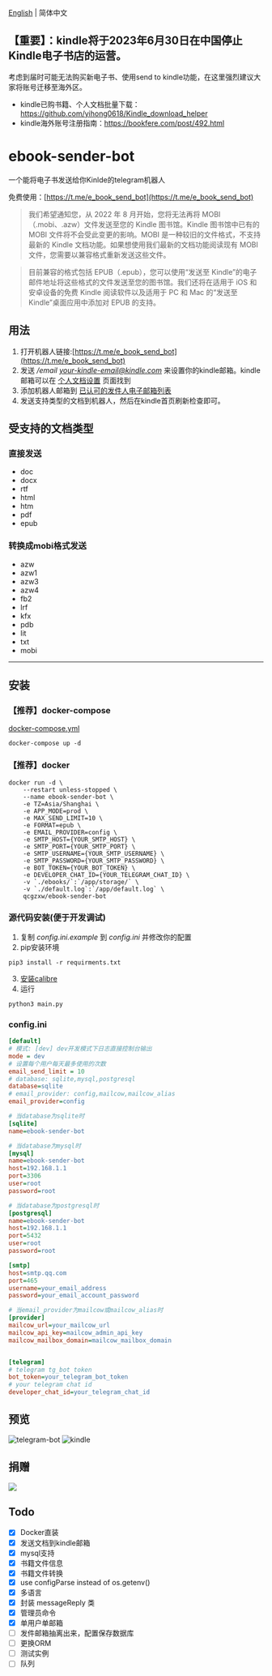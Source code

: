 [English](README.md) | 简体中文

## 【重要】：kindle将于2023年6月30日在中国停止Kindle电子书店的运营。
考虑到届时可能无法购买新电子书、使用send to kindle功能，在这里强烈建议大家将账号迁移至海外区。

- kindle已购书籍、个人文档批量下载：https://github.com/yihong0618/Kindle_download_helper
- kindle海外账号注册指南：https://bookfere.com/post/492.html

# ebook-sender-bot
一个能将电子书发送给你Kinlde的telegram机器人

免费使用：[https://t.me/e_book_send_bot](https://t.me/e_book_send_bot)

> 我们希望通知您，从 2022 年 8 月开始，您将无法再将 MOBI（.mobi、.azw）文件发送至您的 Kindle 图书馆。Kindle 图书馆中已有的 MOBI 文件将不会受此变更的影响。MOBI 是一种较旧的文件格式，不支持最新的 Kindle 文档功能。如果想使用我们最新的文档功能阅读现有 MOBI 文件，您需要以兼容格式重新发送这些文件。

> 目前兼容的格式包括 EPUB（.epub），您可以使用“发送至 Kindle”的电子邮件地址将这些格式的文件发送至您的图书馆。我们还将在适用于 iOS 和安卓设备的免费 Kindle 阅读软件以及适用于 PC 和 Mac 的“发送至 Kindle”桌面应用中添加对 EPUB 的支持。     

## 用法

1. 打开机器人链接:[https://t.me/e_book_send_bot](https://t.me/e_book_send_bot)
2. 发送 */email your-kindle-email@kindle.com* 来设置你的kindle邮箱。kindle邮箱可以在 [个人文档设置](https://www.amazon.cn/gp/digital/fiona/manage#/home/settings/payment) 页面找到
3. 添加机器人邮箱到 [已认可的发件人电子邮箱列表](https://www.amazon.cn/gp/digital/fiona/manage#/home/settings/payment)
4. 发送支持类型的文档到机器人，然后在kindle首页刷新检查即可。

## 受支持的文档类型
### 直接发送
- doc 
- docx 
- rtf 
- html 
- htm 
- pdf
- epub

### 转换成mobi格式发送
- azw 
- azw1 
- azw3 
- azw4 
- fb2 
- lrf 
- kfx 
- pdb 
- lit
- txt 
- mobi

---

## 安装
### 【推荐】docker-compose
[docker-compose.yml](docker-compose.yml)
```shell
docker-compose up -d
```

### 【推荐】docker
```shell
docker run -d \
    --restart unless-stopped \
    --name ebook-sender-bot \
    -e TZ=Asia/Shanghai \
    -e APP_MODE=prod \
    -e MAX_SEND_LIMIT=10 \
    -e FORMAT=epub \
    -e EMAIL_PROVIDER=config \
    -e SMTP_HOST={YOUR_SMTP_HOST} \
    -e SMTP_PORT={YOUR_SMTP_PORT} \
    -e SMTP_USERNAME={YOUR_SMTP_USERNAME} \
    -e SMTP_PASSWORD={YOUR_SMTP_PASSWORD} \
    -e BOT_TOKEN={YOUR_BOT_TOKEN} \
    -e DEVELOPER_CHAT_ID={YOUR_TELEGRAM_CHAT_ID} \
    -v `./ebooks/`:`/app/storage/` \
    -v `./default.log`:`/app/default.log` \
    qcgzxw/ebook-sender-bot
```

### 源代码安装(便于开发调试)
1. 复制 *config.ini.example* 到 *config.ini* 并修改你的配置
2. pip安装环境
```shell
pip3 install -r requirments.txt
```
3. [安装calibre](https://calibre-ebook.com/download)
4. 运行
```shell
python3 main.py
```

### config.ini
```ini
[default]
# 模式: [dev] dev开发模式下日志直接控制台输出 
mode = dev
# 设置每个用户每天最多使用的次数
email_send_limit = 10
# database: sqlite,mysql,postgresql
database=sqlite
# email_provider: config,mailcow,mailcow_alias
email_provider=config

# 当database为sqlite时
[sqlite]
name=ebook-sender-bot

# 当database为mysql时
[mysql]
name=ebook-sender-bot
host=192.168.1.1
port=3306
user=root
password=root

# 当database为postgresql时
[postgresql]
name=ebook-sender-bot
host=192.168.1.1
port=5432
user=root
password=root

[smtp]
host=smtp.qq.com
port=465
username=your_email_address
password=your_email_account_password

# 当email_provider为mailcow或mailcow_alias时
[provider]
mailcow_url=your_mailcow_url
mailcow_api_key=mailcow_admin_api_key
mailcow_mailbox_domain=mailcow_mailbox_domain


[telegram]
# telegram tg_bot token
bot_token=your_telegram_bot_token
# your telegram chat id
developer_chat_id=your_telegram_chat_id
```

## 预览
![telegram-bot](https://cdn.jsdelivr.net/gh/image-backup/qcgzxw-images@master/image/16344769229431634476922938.png)
![kindle](https://cdn.jsdelivr.net/gh/image-backup/qcgzxw-images@master/image/16344842508421634484250830.png)

## 捐赠
![](https://image.qcgzxw.cn/data-image/2022/11/14/092b1bc287a9b0ec24c0b20643caeda7.jpg)

## Todo
- [x] Docker直装
- [x] 发送文档到kindle邮箱
- [x] mysql支持
- [x] 书籍文件信息
- [x] 书籍文件转换
- [x] use configParse instead of os.getenv()
- [x] 多语言
- [x] 封装 messageReply 类
- [X] 管理员命令
- [X] 单用户单邮箱
- [ ] 发件邮箱抽离出来，配置保存数据库
- [ ] 更换ORM
- [ ] 测试实例
- [ ] 队列
